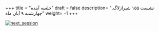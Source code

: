 
+++
title = "جلسه آینده"
draft = false
description= "نشست ۱۵۵ شیرازلاگ. چهارشنبه ۹ آبان ماه"
weight= -1
+++

[![next_session](../../img/posters/next_session.jpg)](../../img/posters/next_session.jpg)
